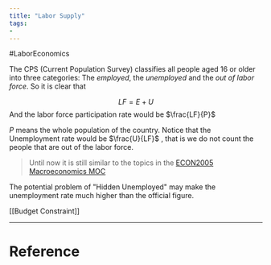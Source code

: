 ```yaml
---
title: "Labor Supply"
tags:
- 
---
```


#LaborEconomics

The CPS (Current Population Survey) classifies all people aged 16 or older into three categories: The *employed*, the *unemployed* and the *out of labor force*. So it is clear that

$$
LF = E + U
$$
And the labor force participation rate would be $\frac{LF}{P}$

$P$ means the whole population of the country. Notice that the Unemployment rate would be $\frac{U}{LF}$ , that is we do not count the people that are out of the labor force.

> Until now it is still similar to the topics in the [ECON2005 Macroeconomics MOC](ECON2005%20Macroeconomics%20MOC.md) 

The potential problem of "Hidden Unemployed" may make the unemployment rate much higher than the official figure.

[[Budget Constraint]]

---



# Reference 

